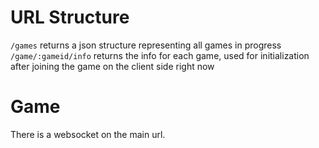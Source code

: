 # URL Structure
`/games` returns a json structure representing all games in progress
`/game/:gameid/info` returns the info for each game, used for initialization after
joining the game on the client side right now

# Game
There is a websocket on the main url.
